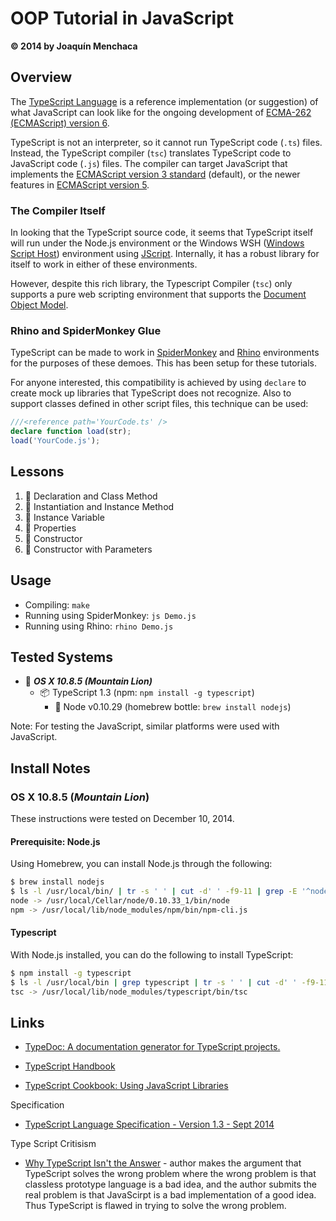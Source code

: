 # OOP Tutorial in JavaScript
**© 2014 by Joaquín Menchaca**

## Overview

The [TypeScript Language](http://www.typescriptlang.org/) is a reference implementation (or suggestion) of what JavaScript can look like for the ongoing development of [ECMA-262 (ECMAScript) version 6](https://people.mozilla.org/~jorendorff/es6-draft.html).  

TypeScript is not an interpreter, so it cannot run TypeScript code (`.ts`) files.  Instead, the TypeScript compiler (`tsc`) translates TypeScript code to JavaScript code (`.js`) files.  The compiler can target JavaScript that implements the [ECMAScript version 3 standard](http://www.ecma-international.org/publications/files/ECMA-ST-ARCH/ECMA-262,%203rd%20edition,%20December%201999.pdf) (default), or the newer features in [ECMAScript version 5](http://www.ecma-international.org/ecma-262/5.1/).

### The Compiler Itself

In looking that the TypeScript source code, it seems that TypeScript itself will run under the Node.js environment or the Windows WSH ([Windows Script Host](http://en.wikipedia.org/wiki/Windows_Script_Host)) environment using [JScript](http://en.wikipedia.org/wiki/JScript).  Internally, it has a robust library for itself to work in either of these environments.

However, despite this rich library, the Typescript Compiler (`tsc`) only supports a pure web scripting environment that supports the [Document Object Model](http://en.wikipedia.org/wiki/Document_Object_Model).

### Rhino and SpiderMonkey Glue

TypeScript can be made to work in [SpiderMonkey](https://developer.mozilla.org/en-US/docs/Mozilla/Projects/SpiderMonkey) and [Rhino](https://developer.mozilla.org/en-US/docs/Mozilla/Projects/Rhino) environments for the purposes of these demoes. This has been setup for these tutorials.

For anyone interested, this compatibility is achieved by using `declare` to create mock up libraries that TypeScript does not recognize.  Also to support classes defined in other script files, this technique can be used:

```TypeScript
///<reference path='YourCode.ts' />
declare function load(str);
load('YourCode.js');
```

## Lessons

1. :green_book: Declaration and Class Method
2. :green_book: Instantiation and Instance Method
3. :green_book: Instance Variable
4. :green_book: Properties
5. :green_book: Constructor
6. :green_book: Constructor with Parameters

## Usage

* Compiling: `make`
* Running using SpiderMonkey: `js Demo.js`
* Running using Rhino: `rhino Demo.js`

## Tested Systems

* :dvd: *__OS X 10.8.5 (Mountain Lion)__*
  * :package: TypeScript 1.3 (npm: `npm install -g typescript`)
    * :beer: Node v0.10.29  (homebrew bottle: `brew install nodejs`)

Note: For testing the JavaScript, similar platforms were used with JavaScript.

## Install Notes

### OS X 10.8.5 (*Mountain Lion*)

These instructions were tested on December 10, 2014.

#### Prerequisite: Node.js

Using Homebrew, you can install Node.js through the following:

```bash
$ brew install nodejs
$ ls -l /usr/local/bin/ | tr -s ' ' | cut -d' ' -f9-11 | grep -E '^node|npm' | sed 's|\.\.|/usr/local|'
node -> /usr/local/Cellar/node/0.10.33_1/bin/node
npm -> /usr/local/lib/node_modules/npm/bin/npm-cli.js
```

#### Typescript

With Node.js installed, you can do the following to install TypeScript:

```bash
$ npm install -g typescript
$ ls -l /usr/local/bin | grep typescript | tr -s ' ' | cut -d' ' -f9-11 | sed 's|\.\.|/usr/local|'
tsc -> /usr/local/lib/node_modules/typescript/bin/tsc
```

## Links

* [TypeDoc: A documentation generator for TypeScript projects.](http://typedoc.io/)
* [TypeScript Handbook](http://www.typescriptlang.org/Handbook)

* [TypeScript Cookbook: Using JavaScript Libraries](http://igeekcode.com/2013/05/02/typescript-cookbook-using-javascript-libraries/)

Specification
* [TypeScript Language Specification - Version 1.3 - Sept 2014](http://www.typescriptlang.org/Content/TypeScript%20Language%20Specification.pdf)

Type Script Critisism
* [Why TypeScript Isn't the Answer](http://www.walkercoderanger.com/blog/2014/02/typescript-isnt-the-answer/) - author makes the argument that TypeScript solves the wrong problem where the wrong problem is that classless prototype language is a bad idea, and the author submits the real problem is that JavaScirpt is a bad implementation of a good idea.  Thus TypeScript is flawed in trying to solve the wrong problem.
